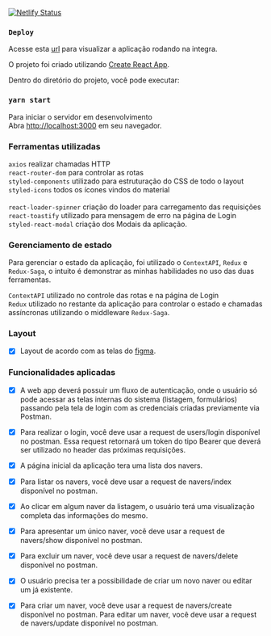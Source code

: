 [![Netlify Status](https://api.netlify.com/api/v1/badges/06cc765c-bf86-47a4-b5e7-7b99beb0fcdd/deploy-status)](https://app.netlify.com/sites/bernardonascimento-navers/deploys)

### `Deploy`

Acesse esta [url](https://bernardonascimento-navers.netlify.app/) para visualizar a aplicação rodando na integra.

O projeto foi criado utilizando [Create React App](https://github.com/facebook/create-react-app).

Dentro do diretório do projeto, você pode executar:

### `yarn start`

Para iniciar o servidor em desenvolvimento <br />
Abra [http://localhost:3000](http://localhost:3000) em seu navegador.

### Ferramentas utilizadas

`axios` realizar chamadas HTTP <br />
`react-router-dom` para controlar as rotas <br />
`styled-components` utilizado para estruturação do CSS de todo o layout <br />
`styled-icons` todos os ícones vindos do material <br />  
`react-loader-spinner` criação do loader para carregamento das requisições <br />
`react-toastify` utilizado para mensagem de erro na página de Login <br />
`styled-react-modal` criação dos Modais da aplicação.

### Gerenciamento de estado

Para gerenciar o estado da aplicação, foi utilizado o `ContextAPI`, `Redux` e `Redux-Saga`, o intuito é demonstrar as minhas habilidades no uso das duas ferramentas.

`ContextAPI` utilizado no controle das rotas e na página de Login <br />
`Redux` utilizado no restante da aplicação para controlar o estado e chamadas assíncronas utilizando o middleware `Redux-Saga`.

### Layout

- [x] Layout de acordo com as telas do [figma](https://www.figma.com/file/II8UDFm2uJFZaD0FOPcinP/Teste-Front-End).

### Funcionalidades aplicadas

- [x] A web app deverá possuir um fluxo de autenticação, onde o usuário só pode acessar as telas internas do sistema (listagem, formulários) passando pela tela de login com as credenciais criadas previamente via Postman.

- [x] Para realizar o login, você deve usar a request de users/login disponível no postman. Essa request retornará um token do tipo Bearer que deverá ser utilizado no header das próximas requisições.

- [x] A página inicial da aplicação tera uma lista dos navers.

- [x] Para listar os navers, você deve usar a request de navers/index disponível no postman.

- [x] Ao clicar em algum naver da listagem, o usuário terá uma visualização completa das informações do mesmo.

- [x] Para apresentar um único naver, você deve usar a request de navers/show disponível no postman.

- [x] Para excluir um naver, você deve usar a request de navers/delete disponível no postman.

- [x] O usuário precisa ter a possibilidade de criar um novo naver ou editar um já existente.

- [x] Para criar um naver, você deve usar a request de navers/create disponível no postman. Para editar um naver, você deve usar a request de navers/update disponível no postman.